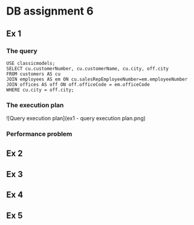 # DB assignment 6

## Ex 1

### The query

	USE classicmodels;
	SELECT cu.customerNumber, cu.customerName, cu.city, off.city
	FROM customers AS cu
	JOIN employees AS em ON cu.salesRepEmployeeNumber=em.employeeNumber
	JOIN offices AS off ON off.officeCode = em.officeCode
	WHERE cu.city = off.city;

### The execution plan

![Query execution plan](ex1 - query execution plan.png)

### Performance problem

## Ex 2

## Ex 3

## Ex 4

## Ex 5

